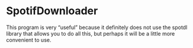 # SpotifDownloader
This program is very “useful” because it definitely does not use the spotdl library that allows you to do all this, but perhaps it will be a little more convenient to use.
